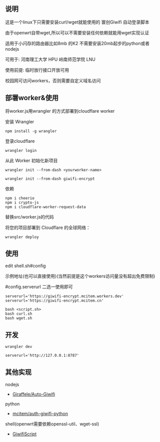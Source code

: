 ## 说明
这是一个linux下只需要安装curl/wget就能使用的 寰创Giwifi 自动登录脚本

由于openwrt自带wget,所以可以不需要安装任何依赖就能用wget实现认证

适用于小闪存的路由器比如8mb 的K2 不需要安装20mb起步的python或者nodejs

可用于: 河南理工大学 HPU
       岭南师范学院 LNU

使用前提: 临时放行接口开放可用

校园网可访问workers，否则需要自定义域名访问
## 部署worker&使用
将worker.js用wrangler 的方式部署到cloudflare worker

安装 Wrangler
```
npm install -g wrangler
```
登录cloudflare
```
wrangler login
```
从此 Worker 初始化新项目
```
wrangler init --from-dash <yourworker-name>
```
```
wrangler init --from-dash giwifi-encrypt
```
依赖
```
npm i cheerio
npm i crypto-js
npm i cloudflare-worker-request-data
```

替换src/worker.js的代码

将您的项目部署到 Cloudflare 的全球网络：
```
wrangler deploy
```

## 使用


edit shell.sh#config 

示例地址(也可以直接使用)(当然前提是这个workers访问量没有超出免费限制)

#config.serverurl 二选一使用即可
```
serverurl='https://giwifi-encrypt.mcitem.workers.dev'
serverurl='https://giwifi-encrypt.mcitem.cn'
```
```
bash <script.sh>
bash curl.sh
bash wget.sh
```


## 开发
```
wrangler dev
```
```
serverurl='http://127.0.0.1:8787'
```

## 其他实现
nodejs
- [Giraffele/Auto-Giwifi](https://github.com/GiraffeLe/Auto-Giwifi)

python
- [mcitem/auth-giwifi-python](https://github.com/mcitem/auto-giwifi-python)

shell(openwrt需要依赖openssl-util、wget-ssl)
- [GiwifiScript](https://github.com/GiraffeLe/GiwifiScript)
